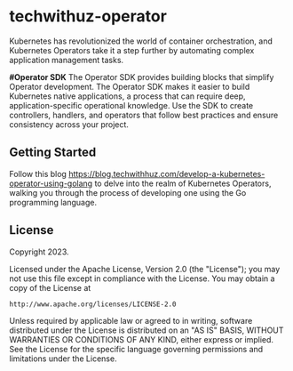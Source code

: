 # techwithuz-operator
Kubernetes has revolutionized the world of container orchestration, and Kubernetes Operators take it a step further by automating complex application management tasks.

**#Operator SDK**
The Operator SDK provides building blocks that simplify Operator development. The Operator SDK makes it easier to build Kubernetes native applications, a process that can require deep, application-specific operational knowledge. Use the SDK to create controllers, handlers, and operators that follow best practices and ensure consistency across your project.

## Getting Started
Follow this blog https://blog.techwithhuz.com/develop-a-kubernetes-operator-using-golang to delve into the realm of Kubernetes Operators, walking you through the process of developing one using the Go programming language.

## License

Copyright 2023.

Licensed under the Apache License, Version 2.0 (the "License");
you may not use this file except in compliance with the License.
You may obtain a copy of the License at

    http://www.apache.org/licenses/LICENSE-2.0

Unless required by applicable law or agreed to in writing, software
distributed under the License is distributed on an "AS IS" BASIS,
WITHOUT WARRANTIES OR CONDITIONS OF ANY KIND, either express or implied.
See the License for the specific language governing permissions and
limitations under the License.

